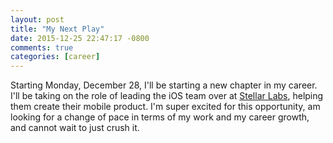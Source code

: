 ```yaml
---
layout: post
title: "My Next Play"
date: 2015-12-25 22:47:17 -0800
comments: true
categories: [career]
---
```


Starting Monday, December 28, I'll be starting a new chapter in my career. I'll be taking on the role of leading the iOS team over at [Stellar Labs](http://www.stellar.aero "Stellar Labs"), helping them create their mobile product. I'm super excited for this opportunity, am looking for a change of pace in terms of my work and my career growth, and cannot wait to just crush it.
